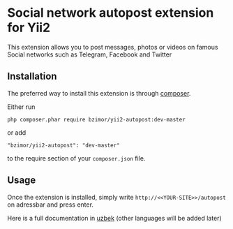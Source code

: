 Social network autopost extension for Yii2
==========================================
This extension allows you to post messages, photos or videos on famous Social networks such as Telegram, Facebook and Twitter

Installation
------------

The preferred way to install this extension is through [composer](http://getcomposer.org/download/).

Either run

```
php composer.phar require bzimor/yii2-autopost:dev-master
```

or add

```
"bzimor/yii2-autopost": "dev-master"
```

to the require section of your `composer.json` file.


Usage
-----

Once the extension is installed, simply write `http://<<YOUR-SITE>>/autopost` on adressbar and press enter.



Here is a full documentation in [uzbek](http://yii2-autopost.readthedocs.io/uz/latest/index.html) (other languages will be added later)


